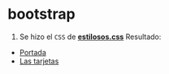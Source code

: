 # bootstrap

1. Se hizo el `CSS` de [**estilosos.css**](https://github.com/potatolooper/potatolooper.github.io/blob/master/estilosos.css)
 Resultado:

* [Portada](https://potatolooper.github.io)
* [Las tarjetas](https://potatolooper.github.io/diego.html)
